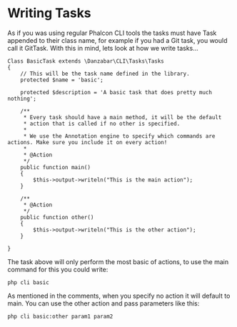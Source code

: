 Writing Tasks
=============

As if you was using regular Phalcon CLI tools the tasks must have Task appended to their class name, for example if you had a Git task, you would call it GitTask. With this in mind, lets look at how we write tasks...

	Class BasicTask extends \Danzabar\CLI\Tasks\Tasks
	{
		// This will be the task name defined in the library.	
		protected $name = 'basic'; 

		protected $description = 'A basic task that does pretty much nothing';

		/**
		 * Every task should have a main method, it will be the default
		 * action that is called if no other is specified.
		 *
		 * We use the Annotation engine to specify which commands are actions. Make sure you include it on every action!
		 *
		 * @Action
		 */
		public function main() 
		{
			$this->output->writeln("This is the main action");	
		}

		/**
		 * @Action
		 */
		public function other()
		{
			$this->output->writeln("This is the other action");
		}

	}

The task above will only perform the most basic of actions, to use the main command for this you could write:

	php cli basic

As mentioned in the comments, when you specify no action it will default to main. You can use the other action and pass parameters like this:

	php cli basic:other param1 param2

